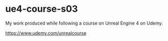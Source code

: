 # ue4-course-s03
My work produced while following a course on Unreal Engine 4 on Udemy.

https://www.udemy.com/unrealcourse
